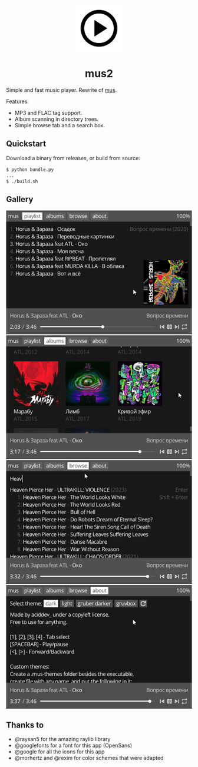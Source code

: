 
<p align=center>
<img alt="logo" src="assets/icon.png" height="128" width="128">
</p>
<h1 align=center>mus2</h1>

Simple and fast music player. Rewrite of [mus](https://github.com/thisisignitedoreo/mus).

Features:
- MP3 and FLAC tag support.
- Album scanning in directory trees.
- Simple browse tab and a search box.

## Quickstart
Download a binary from releases, or build from source:
```console
$ python bundle.py
...
$ ./build.sh
```

## Gallery
![Screenshot 1](screenshots/screenshot1.png)
![Screenshot 2](screenshots/screenshot2.png)
![Screenshot 3](screenshots/screenshot3.png)
![Screenshot 4](screenshots/screenshot4.png)

## Thanks to
- @raysan5 for the amazing raylib library
- @googlefonts for a font for this app (OpenSans)
- @google for all the icons for this app
- @morhertz and @rexim for color schemes that were adapted

